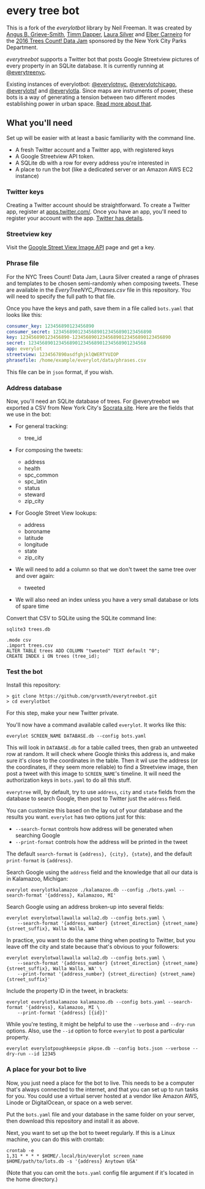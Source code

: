 # every tree bot

This is a fork of the *everylotbot* library by Neil Freeman.  It was created by [Angus B. Grieve-Smith](https://github.com/grvsmth), [Timm Dapper](https://github.com/tdapper), [Laura Silver](http://knish.me/author/) and [Elber Carneiro](https://www.linkedin.com/in/elbercarneiro) for the [2016 Trees Count! Data Jam](http://treescountdatajam.devpost.com/) sponsored by the New York City Parks Department.

*everytreebot* supports a Twitter bot that posts Google Streetview pictures of every property in an SQLite database.  It is currently running at [@everytreenyc](https://twitter.com/everytreenyc).

Existing instances of everylotbot: <a href="https://twitter.com/everylotnyc">@everylotnyc</a>, <a href="https://twitter.com/everylotchicago">@everylotchicago</a>, <a href="https://twitter.com/everylotsf">@everylotsf</a> and <a href="https://twitter.com/everylotla">@everylotla</a>. Since maps are instruments of power, these bots is a way of generating a tension between two different modes establishing power in urban space. [Read more about that](http://fakeisthenewreal.org/everylot/).

## What you'll need

Set up will be easier with at least a basic familiarity with the command line.

* A fresh Twitter account and a Twitter app, with registered keys
* A Google Streetview API token.
* A SQLite db with a row for every address you're interested in
* A place to run the bot (like a dedicated server or an Amazon AWS EC2 instance)

### Twitter keys

Creating a Twitter account should be straightforward. To create a Twitter app, register at [apps.twitter.com/](http://apps.twitter.com/). Once you have an app, you'll need to register your account with the app. [Twitter has details](https://dev.twitter.com/oauth/overview/application-owner-access-tokens).

### Streetview key

Visit the [Google Street View Image API](https://developers.google.com/maps/documentation/streetview/) page and get a key.

### Phrase file

For the NYC Trees Count! Data Jam, Laura Silver created a range of phrases and templates to be chosen semi-randomly when composing tweets.  These are available in the *EveryTreeNYC_Phrases.csv* file in this repository.  You will need to specify the full path to that file.

Once you have the keys and path, save them in a file called `bots.yaml` that looks like this:

```yaml
consumer_key: 123456890123456890
consumer_secret: 123456890123456890123456890123456890
key: 123456890123456890-123456890123456890123456890123456890
secret: 1234568901234568901234568901234568901234568
app: everylot
streetview: 1234567890asdfghjklQWERTYUIOP
phrasefile: /home/example/everylot/data/phrases.csv

```

This file can be in `json` format, if you wish.

### Address database

Now, you'll need an SQLite database of trees.  For @everytreebot we exported a CSV from New York City's [Socrata site](https://data.cityofnewyork.us/Environment/2015-Street-Tree-Census-Tree-Data/uvpi-gqnh/data).  Here are the fields that we use in the bot:

* For general tracking:
  * tree_id

* For composing the tweets:
  * address
  * health
  * spc_common
  * spc_latin
  * status
  * steward
  * zip_city

* For Google Street View lookups:
  * address
  * boroname
  * latitude
  * longitude
  * state
  * zip_city

* We will need to add a column so that we don't tweet the same tree over and over again:
  * tweeted

* We will also need an index unless you have a very small database or lots of spare time

Convert that CSV to SQLite using the SQLite command line:
````
sqlite3 trees.db

.mode csv
.import trees.csv
ALTER TABLE trees ADD COLUMN "tweeted" TEXT default "0";
CREATE INDEX i ON trees (tree_id);
````

### Test the bot

Install this repository:
````
> git clone https://github.com/grvsmth/everytreebot.git
> cd everylotbot
````

For this step, make your new Twitter private.

You'll now have a command available called `everylot`. It works like this:
```
everylot SCREEN_NAME DATABASE.db --config bots.yaml
```

This will look in `DATABASE.db` for a table called trees, then grab an untweeted row at random.
It will check where Google thinks this address is, and make sure it's close to the coordinates in the table. Then it wil use the address (or the coordinates, if they seem more reliable) to find a Streetview image, then post a tweet with this image to `SCREEN_NAME`'s timeline. It will need the authorization keys in `bots.yaml` to do all this stuff.

`everytree` will, by default, try to use `address`, `city` and `state` fields from the database to search Google, then post to Twitter just the `address` field.

You can customize this based on the lay out of your database and the results you want. `everylot` has two options just for this:
* `--search-format` controls how address will be generated when searching Google
* `--print-format` controls how the address will be printed in the tweet

The default `search-format` is `{address}, {city}, {state}`, and the default `print-format` is `{address}`.

Search Google using the `address` field and the knowledge that all our data is in Kalamazoo, Michigan:
````
everylot everylotkalamazoo ./kalamazoo.db --config ./bots.yaml --search-format '{address}, Kalamazoo, MI'
````

Search Google using an address broken-up into several fields:
````
everylot everylotwallawalla walla2.db --config bots.yaml \
    --search-format '{address_number} {street_direction} {street_name} {street_suffix}, Walla Walla, WA'
````

In practice, you want to do the same thing when posting to Twitter, but you leave off the city and state because that's obvious to your followers:
````
everylot everylotwallawalla walla2.db --config bots.yaml \
    --search-format '{address_number} {street_direction} {street_name} {street_suffix}, Walla Walla, WA' \
    --print-format '{address_number} {street_direction} {street_name} {street_suffix}'
````

Include the property ID in the tweet, in brackets:
````
everylot everylotkalamazoo kalamazoo.db --config bots.yaml --search-format '{address}, Kalamazoo, MI \
    --print-format '{address} [{id}]'
````

While you're testing, it might be helpful to use the `--verbose` and `--dry-run` options. Also, use the `--id` option to force `everylot` to post a particular property.
````
everylot everylotpoughkeepsie pkpse.db --config bots.json --verbose --dry-run --id 12345
````

### A place for your bot to live

Now, you just need a place for the bot to live. This needs to be a computer that's always connected to the internet, and that you can set up to run tasks for you. You could use a virtual server hosted at a vendor like Amazon AWS, Linode or DigitalOcean, or space on a web server.

Put the `bots.yaml` file and your database in the same folder on your server, then download this repository and install it as above.

Next, you want to set up the bot to tweet regularly. If this is a Linux machine, you can do this with crontab:
```
crontab -e
1,31 * * * * $HOME/.local/bin/everylot screen_name $HOME/path/to/lots.db -s '{address} Anytown USA'
```

(Note that you can omit the `bots.yaml` config file argument if it's located in the home directory.)